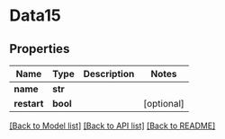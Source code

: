 # Data15

## Properties
Name | Type | Description | Notes
------------ | ------------- | ------------- | -------------
**name** | **str** |  | 
**restart** | **bool** |  | [optional] 

[[Back to Model list]](../README.md#documentation-for-models) [[Back to API list]](../README.md#documentation-for-api-endpoints) [[Back to README]](../README.md)



